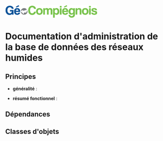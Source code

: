 ![picto](/doc/img/Logo_web-GeoCompiegnois.png)

# Documentation d'administration de la base de données des réseaux humides

## Principes
  * **généralité** :
 
 
 * **résumé fonctionnel** :
 
## Dépendances


## Classes d'objets
